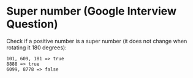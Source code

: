 # Super number (Google Interview Question)

Check if a positive number is a super number (it does not change when rotating it 180 degrees):

```
101, 609, 181 => true
8888 => true
6099, 8778 => false
```
